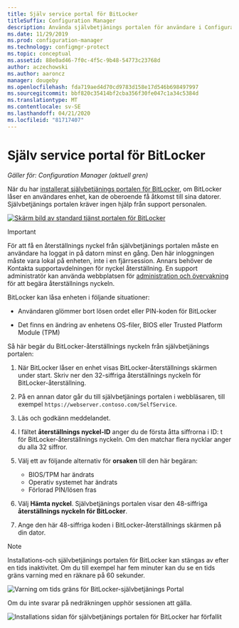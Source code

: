 ```yaml
---
title: Själv service portal för BitLocker
titleSuffix: Configuration Manager
description: Använda självbetjänings portalen för användare i Configuration Manager för BitLocker-återställning
ms.date: 11/29/2019
ms.prod: configuration-manager
ms.technology: configmgr-protect
ms.topic: conceptual
ms.assetid: 88e0ad46-7f0c-4f5c-9b48-54773c23768d
author: aczechowski
ms.author: aaroncz
manager: dougeby
ms.openlocfilehash: fda719aed4d70cd9783d158e17d546b698497997
ms.sourcegitcommit: bbf820c35414bf2cba356f30fe047c1a34c5384d
ms.translationtype: MT
ms.contentlocale: sv-SE
ms.lasthandoff: 04/21/2020
ms.locfileid: "81717407"
---
```

# <a name="bitlocker-self-service-portal"></a>Själv service portal för BitLocker

*Gäller för: Configuration Manager (aktuell gren)*

<!--3601034-->

När du har [installerat självbetjänings portalen för BitLocker](setup-websites.md), om BitLocker låser en användares enhet, kan de oberoende få åtkomst till sina datorer. Självbetjänings portalen kräver ingen hjälp från support personalen.

[![Skärm bild av standard tjänst portalen för BitLocker](media/bitlocker-self-service-portal.png)](media/bitlocker-self-service-portal.png#lightbox)

> [!IMPORTANT]
> För att få en återställnings nyckel från självbetjänings portalen måste en användare ha loggat in på datorn minst en gång. Den här inloggningen måste vara lokal på enheten, inte i en fjärrsession. Annars behöver de Kontakta supportavdelningen för nyckel återställning. En support administratör kan använda webbplatsen för [administration och övervakning](helpdesk-portal.md) för att begära återställnings nyckeln.

BitLocker kan låsa enheten i följande situationer:

- Användaren glömmer bort lösen ordet eller PIN-koden för BitLocker

- Det finns en ändring av enhetens OS-filer, BIOS eller Trusted Platform Module (TPM)

Så här begär du BitLocker-återställnings nyckeln från självbetjänings portalen:

1. När BitLocker låser en enhet visas BitLocker-återställnings skärmen under start. Skriv ner den 32-siffriga återställnings nyckeln för BitLocker-återställning.

1. På en annan dator går du till självbetjänings portalen i webbläsaren, till exempel `https://webserver.contoso.com/SelfService`.

1. Läs och godkänn meddelandet.

1. I fältet **återställnings nyckel-ID** anger du de första åtta siffrorna i ID: t för BitLocker-återställnings nyckeln. Om den matchar flera nycklar anger du alla 32 siffror.

1. Välj ett av följande alternativ för **orsaken** till den här begäran:

    - BIOS/TPM har ändrats
    - Operativ systemet har ändrats
    - Förlorad PIN/lösen fras

1. Välj **Hämta nyckel**. Självbetjänings portalen visar den 48-siffriga **återställnings nyckeln för BitLocker**.

1. Ange den här 48-siffriga koden i BitLocker-återställnings skärmen på din dator.

> [!NOTE]
> Installations-och självbetjänings portalen för BitLocker kan stängas av efter en tids inaktivitet. Om du till exempel har fem minuter kan du se en tids gräns varning med en räknare på 60 sekunder.
>
> ![Varning om tids gräns för BitLocker-självbetjänings Portal](media/bitlocker-self-service-portal-timeout-warning.png)
>
> Om du inte svarar på nedräkningen upphör sessionen att gälla.
>
> ![Installations sidan för självbetjänings portalen för BitLocker har förfallit](media/bitlocker-self-service-portal-session-expired.png)
